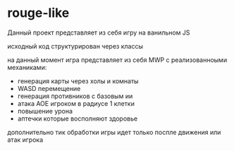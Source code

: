 # rouge-like

Данный проект представляет из себя игру на ванильном JS

исходный код структурирован через классы

на данный момент игра представляет из себя MWP с реализованноыми механиками:
- генерация карты через холы и комнаты
- WASD перемещение
- генерация противников с базовым ии
- атака AOE игроком в радиусе 1 клетки
- повышение урона
- аптечки которые восполняют здоровье

дополнительно тик обработки игры идет только поспле движения или атак игрока
